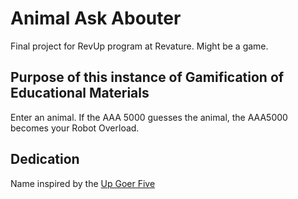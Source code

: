 # Animal Ask Abouter

Final project for RevUp program at Revature. Might be a game.

## Purpose of this instance of Gamification of Educational Materials

Enter an animal. If the AAA 5000 guesses the animal, the AAA5000 becomes your Robot Overload.

## Dedication

Name inspired by the [Up Goer Five](https://xkcd.com/1133/)